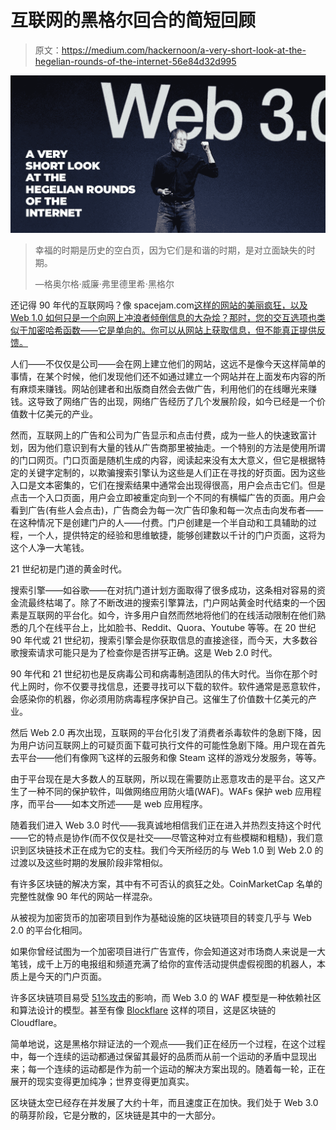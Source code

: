 # 互联网的黑格尔回合的简短回顾

> 原文：<https://medium.com/hackernoon/a-very-short-look-at-the-hegelian-rounds-of-the-internet-56e84d32d995>

![](img/deb233683f0db7d9b48cf24da4f91c82.png)

> 幸福的时期是历史的空白页，因为它们是和谐的时期，是对立面缺失的时期。
> 
> —格奥尔格·威廉·弗里德里希·黑格尔

还记得 90 年代的互联网吗？像 spacejam.com[这样的网站的美丽疯狂，以及 Web 1.0 如何只是一个向网上冲浪者倾倒信息的大杂烩？那时，您的交互选项也类似于加密哈希函数——它是单向的。你可以从网站上获取信息，但不能真正提供反馈。](http://spacejam.com)

人们——不仅仅是公司——会在网上建立他们的网站，这远不是像今天这样简单的事情，在某个时候，他们发现他们还不如通过建立一个网站并在上面发布内容的所有麻烦来赚钱。网站创建者和出版商自然会去做广告，利用他们的在线曝光来赚钱。这导致了网络广告的出现，网络广告经历了几个发展阶段，如今已经是一个价值数十亿美元的产业。

然而，互联网上的广告和公司为广告显示和点击付费，成为一些人的快速致富计划，因为他们意识到有大量的钱从广告商那里被抽走。一个特别的方法是使用所谓的门口网页。门口页面是随机生成的内容，阅读起来没有太大意义，但它是根据特定的关键字定制的，以欺骗搜索引擎认为这些是人们正在寻找的好页面。因为这些入口是文本密集的，它们在搜索结果中通常会出现得很高，用户会点击它们。但是点击一个入口页面，用户会立即被重定向到一个不同的有横幅广告的页面。用户会看到广告(有些人会点击)，广告商会为每一次广告印象和每一次点击向发布者——在这种情况下是创建门户的人——付费。门户创建是一个半自动和工具辅助的过程，一个人，提供特定的经验和思维敏捷，能够创建数以千计的门户页面，这将为这个人净一大笔钱。

21 世纪初是门道的黄金时代。

搜索引擎——如谷歌——在对抗门道计划方面取得了很多成功，这条相对容易的资金流最终枯竭了。除了不断改进的搜索引擎算法，门户网站黄金时代结束的一个因素是互联网的平台化。如今，许多用户自然而然地将他们的在线活动限制在他们熟悉的几个在线平台上，比如脸书、Reddit、Quora、Youtube 等等。在 20 世纪 90 年代或 21 世纪初，搜索引擎会是你获取信息的直接途径，而今天，大多数谷歌搜索请求可能只是为了检查你是否拼写正确。这是 Web 2.0 时代。

90 年代和 21 世纪初也是反病毒公司和病毒制造团队的伟大时代。当你在那个时代上网时，你不仅要寻找信息，还要寻找可以下载的软件。软件通常是恶意软件，会感染你的机器，你必须用防病毒程序保护自己。这催生了价值数十亿美元的产业。

然后 Web 2.0 再次出现，互联网的平台化引发了消费者杀毒软件的急剧下降，因为用户访问互联网上的可疑页面下载可执行文件的可能性急剧下降。用户现在首先去平台——他们有像网飞这样的云服务和像 Steam 这样的游戏分发服务，等等。

由于平台现在是大多数人的互联网，所以现在需要防止恶意攻击的是平台。这又产生了一种不同的保护软件，叫做网络应用防火墙(WAF)。WAFs 保护 web 应用程序，而平台——如本文所述——是 web 应用程序。

随着我们进入 Web 3.0 时代——我真诚地相信我们正在进入并热烈支持这个时代——它的特点是协作(而不仅仅是社交——尽管这种对立有些模糊和粗糙)，我们意识到区块链技术正在成为它的支柱。我们今天所经历的与 Web 1.0 到 Web 2.0 的过渡以及这些时期的发展阶段非常相似。

有许多区块链的解决方案，其中有不可否认的疯狂之处。CoinMarketCap 名单的完整性就像 90 年代的网站一样混杂。

从被视为加密货币的加密项目到作为基础设施的区块链项目的转变几乎与 Web 2.0 的平台化相同。

如果你曾经试图为一个加密项目进行广告宣传，你会知道这对市场商人来说是一大笔钱，成千上万的电报组和频道充满了给你的宣传活动提供虚假视图的机器人，本质上是今天的门户页面。

许多区块链项目易受 [51%攻击](https://www.crypto51.app/)的影响，而 Web 3.0 的 WAF 模型是一种依赖社区和算法设计的模型。甚至有像 [Blockflare](https://github.com/iwasaki-kenta/blockflare-contract) 这样的项目，这是区块链的 Cloudflare。

简单地说，这是黑格尔辩证法的一个观点——我们正在经历一个过程，在这个过程中，每一个连续的运动都通过保留其最好的品质而从前一个运动的矛盾中显现出来；每一个连续的运动都是作为前一个运动的解决方案出现的。随着每一轮，正在展开的现实变得更加纯净；世界变得更加真实。

区块链太空已经存在并发展了大约十年，而且速度正在加快。我们处于 Web 3.0 的萌芽阶段，它是分散的，区块链是其中的一大部分。